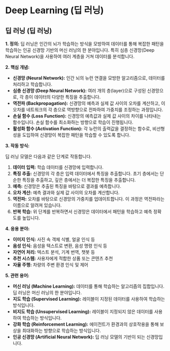 # Deep Learning (딥 러닝)

## 딥 러닝 (딥 러닝)

**1. 정의:** 딥 러닝은 인간의 뇌가 학습하는 방식을 모방하여 데이터를 통해 복잡한 패턴을 학습하는 인공 신경망 기반의 머신 러닝의 한 분야입니다. 특히 심층 신경망(Deep Neural Network)을 사용하여 여러 계층을 거쳐 데이터를 분석합니다.

**2. 핵심 개념:**

*   **신경망 (Neural Network):** 인간 뇌의 뉴런 연결을 모방한 알고리즘으로, 데이터를 처리하고 학습합니다.
*   **심층 신경망 (Deep Neural Network):** 여러 개의 층(layer)으로 구성된 신경망으로, 각 층이 데이터의 다양한 특징을 추출합니다.
*   **역전파 (Backpropagation):** 신경망의 예측과 실제 값 사이의 오차를 계산하고, 이 오차를 네트워크의 각 층으로 역방향으로 전파하여 가중치를 조정하는 과정입니다.
*   **손실 함수 (Loss Function):** 신경망의 예측값과 실제 값 사이의 차이를 나타내는 함수입니다. 손실 함수를 최소화하는 방향으로 학습이 진행됩니다.
*   **활성화 함수 (Activation Function):** 각 뉴런의 출력값을 결정하는 함수로, 비선형성을 도입하여 신경망이 복잡한 패턴을 학습할 수 있도록 합니다.

**3. 작동 방식:**

딥 러닝 모델은 다음과 같은 단계로 작동합니다.

1.  **데이터 입력:** 학습 데이터를 신경망에 입력합니다.
2.  **특징 추출:** 신경망의 각 층은 입력 데이터에서 특징을 추출합니다. 초기 층에서는 단순한 특징을 추출하고, 깊은 층에서는 더 복잡한 특징을 추출합니다.
3.  **예측:** 신경망은 추출된 특징을 바탕으로 결과를 예측합니다.
4.  **오차 계산:** 예측 결과와 실제 값 사이의 오차를 계산합니다.
5.  **역전파:** 오차를 바탕으로 신경망의 가중치를 업데이트합니다. 이 과정은 역전파라는 이름으로 알려져 있습니다.
6.  **반복 학습:** 위 단계를 반복하면서 신경망은 데이터에서 패턴을 학습하고 예측 정확도를 높입니다.

**4. 응용 분야:**

*   **이미지 인식:** 사진 속 객체 식별, 얼굴 인식 등
*   **음성 인식:** 음성을 텍스트로 변환, 음성 명령 인식 등
*   **자연어 처리:** 텍스트 분석, 기계 번역, 챗봇 등
*   **추천 시스템:** 사용자에게 적합한 상품 또는 콘텐츠 추천
*   **자율 주행:** 차량의 주변 환경 인식 및 제어

**5. 관련 용어:**

*   **머신 러닝 (Machine Learning):** 데이터를 통해 학습하는 알고리즘의 집합입니다. 딥 러닝은 머신 러닝의 한 분야입니다.
*   **지도 학습 (Supervised Learning):** 레이블이 지정된 데이터를 사용하여 학습하는 방식입니다.
*   **비지도 학습 (Unsupervised Learning):** 레이블이 지정되지 않은 데이터를 사용하여 학습하는 방식입니다.
*   **강화 학습 (Reinforcement Learning):** 에이전트가 환경과의 상호작용을 통해 보상을 최대화하는 방향으로 학습하는 방식입니다.
*   **인공 신경망 (Artificial Neural Network):** 딥 러닝 모델의 기반이 되는 신경망입니다.